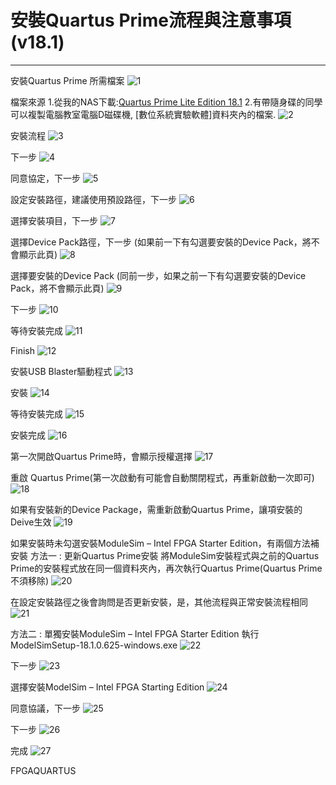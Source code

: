 # 安裝Quartus Prime流程與注意事項(v18.1)
---


安裝Quartus Prime
所需檔案
![1](/assets/installQuartus/assets/1.png)

檔案來源
1.從我的NAS下載:[Quartus Prime Lite Edition 18.1]()
2.有帶隨身碟的同學可以複製電腦教室電腦D磁碟機, [數位系統實驗軟體]資料夾內的檔案.
![2](/assets/installQuartus/assets/2.png)

安裝流程
![3](/assets/installQuartus/assets/3.png)

下一步
![4](/assets/installQuartus/assets/4.png)

同意協定，下一步
![5](/assets/installQuartus/assets/5.png)

設定安裝路徑，建議使用預設路徑，下一步
![6](/assets/installQuartus/assets/6.png)

選擇安裝項目，下一步
![7](/assets/installQuartus/assets/7.png)

選擇Device Pack路徑，下一步
(如果前一下有勾選要安裝的Device Pack，將不會顯示此頁)
![8](/assets/installQuartus/assets/8.png)

選擇要安裝的Device Pack
(同前一步，如果之前一下有勾選要安裝的Device Pack，將不會顯示此頁)
![9](/assets/installQuartus/assets/9.png)

下一步
![10](/assets/installQuartus/assets/10.png)

等待安裝完成
![11](/assets/installQuartus/assets/11.png)

Finish
![12](/assets/installQuartus/assets/12.png)

安裝USB Blaster驅動程式
![13](/assets/installQuartus/assets/13.png)

安裝
![14](/assets/installQuartus/assets/14.png)

等待安裝完成
![15](/assets/installQuartus/assets/15.png)

安裝完成
![16](/assets/installQuartus/assets/16.png)

第一次開啟Quartus Prime時，會顯示授權選擇
![17](/assets/installQuartus/assets/17.png)

重啟 Quartus Prime(第一次啟動有可能會自動關閉程式，再重新啟動一次即可)
![18](/assets/installQuartus/assets/18.png)

如果有安裝新的Device Package，需重新啟動Quartus Prime，讓項安裝的Deive生效
![19](/assets/installQuartus/assets/19.png)

如果安裝時未勾選安裝ModuleSim – Intel FPGA Starter Edition，有兩個方法補安裝
方法一 : 更新Quartus Prime安裝
將ModuleSim安裝程式與之前的Quartus Prime的安裝程式放在同一個資料夾內，再次執行Quartus Prime(Quartus Prime不須移除)
![20](/assets/installQuartus/assets/20.png)

在設定安裝路徑之後會詢問是否更新安裝，是，其他流程與正常安裝流程相同
![21](/assets/installQuartus/assets/21.png)

方法二 : 單獨安裝ModuleSim – Intel FPGA Starter Edition
執行ModelSimSetup-18.1.0.625-windows.exe
![22](/assets/installQuartus/assets/22.png)

下一步
![23](/assets/installQuartus/assets/23.png)

選擇安裝ModelSim – Intel FPGA Starting Edition
![24](/assets/installQuartus/assets/24.png)

同意協議，下一步
![25](/assets/installQuartus/assets/25.png)

下一步
![26](/assets/installQuartus/assets/26.png)

完成
![27](/assets/installQuartus/assets/27.png)

FPGAQUARTUS